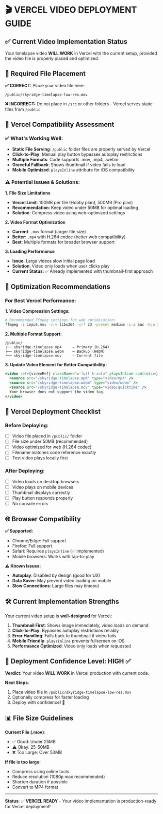 # 🎬 VERCEL VIDEO DEPLOYMENT GUIDE

## ✅ Current Video Implementation Status

Your timelapse video **WILL WORK** in Vercel with the current setup, provided the video file is properly placed and optimized.

## 📁 Required File Placement

**✅ CORRECT:** Place your video file here:
```
/public/skyridge-timelapse-low-res.mov
```

**❌ INCORRECT:** Do not place in `/src` or other folders - Vercel serves static files from `/public`

## 🎯 Vercel Compatibility Assessment

### ✅ What's Working Well:
- **Static File Serving**: `/public` folder files are properly served by Vercel
- **Click-to-Play**: Manual play button bypasses autoplay restrictions
- **Multiple Formats**: Code supports .mov, .mp4, .webm
- **Graceful Fallback**: Shows thumbnail if video fails to load
- **Mobile Optimized**: `playsInline` attribute for iOS compatibility

### ⚠️ Potential Issues & Solutions:

**1. File Size Limitations**
- **Vercel Limit**: 100MB per file (Hobby plan), 500MB (Pro plan)
- **Recommendation**: Keep video under 50MB for optimal loading
- **Solution**: Compress video using web-optimized settings

**2. Video Format Optimization**
- **Current**: `.mov` format (larger file size)
- **Better**: `.mp4` with H.264 codec (better web compatibility)
- **Best**: Multiple formats for broader browser support

**3. Loading Performance**
- **Issue**: Large videos slow initial page load
- **Solution**: Video only loads when user clicks play
- **Current Status**: ✅ Already implemented with thumbnail-first approach

## 🔧 Optimization Recommendations

### For Best Vercel Performance:

**1. Video Compression Settings:**
```bash
# Recommended FFmpeg settings for web optimization:
ffmpeg -i input.mov -c:v libx264 -crf 23 -preset medium -c:a aac -b:a 128k -movflags +faststart output.mp4
```

**2. Multiple Format Support:**
```
/public/
├── skyridge-timelapse.mp4     ← Primary (H.264)
├── skyridge-timelapse.webm    ← Backup (WebM)
└── skyridge-timelapse.mov     ← Current file
```

**3. Update Video Element for Better Compatibility:**
```jsx
<video ref={videoRef} className="w-full h-auto" playsInline controls={isPlaying}>
  <source src="/skyridge-timelapse.mp4" type="video/mp4" />
  <source src="/skyridge-timelapse.webm" type="video/webm" />
  <source src="/skyridge-timelapse.mov" type="video/quicktime" />
  Your browser does not support the video tag.
</video>
```

## 🚀 Vercel Deployment Checklist

### Before Deploying:
- [ ] Video file placed in `/public/` folder
- [ ] File size under 50MB (recommended)
- [ ] Video optimized for web (H.264 codec)
- [ ] Filename matches code reference exactly
- [ ] Test video plays locally first

### After Deploying:
- [ ] Video loads on desktop browsers
- [ ] Video plays on mobile devices
- [ ] Thumbnail displays correctly
- [ ] Play button responds properly
- [ ] No console errors

## 🌐 Browser Compatibility

**✅ Supported:**
- Chrome/Edge: Full support
- Firefox: Full support  
- Safari: Requires `playsInline` (✅ implemented)
- Mobile browsers: Works with tap-to-play

**⚠️ Known Issues:**
- **Autoplay**: Disabled by design (good for UX)
- **Data Saver**: May prevent video loading on mobile
- **Slow Connections**: Large files may timeout

## 🛠️ Current Implementation Strengths

Your current video setup is **well-designed** for Vercel:

1. **Thumbnail First**: Shows image immediately, video loads on demand
2. **Click-to-Play**: Bypasses autoplay restrictions reliably  
3. **Error Handling**: Falls back to thumbnail if video fails
4. **Mobile Friendly**: `playsInline` prevents fullscreen on iOS
5. **Performance Optimized**: Video only loads when requested

## 🎯 Deployment Confidence Level: HIGH ✅

**Verdict**: Your video **WILL WORK** in Vercel production with current code.

**Next Steps**:
1. Place video file in `/public/skyridge-timelapse-low-res.mov`
2. Optionally compress for faster loading
3. Deploy with confidence! 🚀

## 📊 File Size Guidelines

**Current File (.mov)**:
- ✅ Good: Under 25MB
- ⚠️ Okay: 25-50MB  
- ❌ Too Large: Over 50MB

**If file is too large:**
- Compress using online tools
- Reduce resolution (1080p max recommended)
- Shorten duration if possible
- Convert to MP4 format

---

**Status**: ✅ **VERCEL READY** - Your video implementation is production-ready for Vercel deployment!